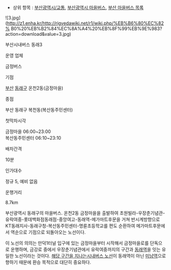   * 상위 항목 : [부산광역시/교통](%EB%B6%80%EC%82%B0%EA%B4%91%EC%97%AD%EC%8B%9C/%EA%B5%90%ED%86%B5.md), [부산광역시 마을버스](%EB%B6%80%EC%82%B0%EA%B4%91%EC%97%AD%EC%8B%9C%20%EB%A7%88%EC%9D%84%EB%B2%84%EC%8A%A4.md), [부산 마을버스 목록](%EB%B6%80%EC%82%B0%20%EB%A7%88%EC%9D%84%EB%B2%84%EC%8A%A4%20%EB%AA%A9%EB%A1%9D.md)  

![3.jpg](http://z1.enha.kr/http://rigvedawiki.net/r1/wiki.php/%EB%B6%80%EC%82%
B0%20%EB%B2%84%EC%8A%A4%20%EB%8F%99%EB%9E%983?action=download&value=3.jpg)

부산시내버스 동래3

운영 업체

금정버스

기점

[부산](%EB%B6%80%EC%82%B0%EA%B4%91%EC%97%AD%EC%8B%9C.md)
[동래구](%EB%8F%99%EB%9E%98%EA%B5%AC.md) 온천2동(금정마을)

종점

부산 동래구 복천동(복산동주민센터)

첫막차시각

금정마을 06:00~23:00  
복산동주민센터 06:10~23:10

배차간격

10분

인가대수

정규 5, 예비 없음

운행거리

8.7km

  
부산광역시 동래구의 마을버스. 온천2동 금정마을을 출발하여 초원빌라-우장춘기념관-유락여중-롯데백화점동래점-중앙여고-동래역-메가마트후문을 거쳐
반시계방향으로 KT동래지사-동래구청-복산동주민센터-명륜초등학교를 편도 순환하여 메가마트후문에서 역순으로 기점으로 되돌아오는 노선이다.

이 노선의 의의는 만덕1터널 입구에 있는 금정마을부터 시작해서 금정마을로를 단독으로 운행하며, 금강로 중에서 우장춘기념관에서 유락여중까지의
구간과 [동래역](%EB%8F%99%EB%9E%98%EC%97%AD.md)을 잇는 유일한 노선이라는 것이다. [해당 구간을 지나는시내버스 노선](%EB%B6%80%EC%82%B0%20%EB%B2%84%EC%8A%A4%2080.md)이 동래역이 아닌
[미남역](%EB%AF%B8%EB%82%A8%EC%97%AD.md)으로 향하기 때문에 환승 목적으로 대단히 중요하다.

